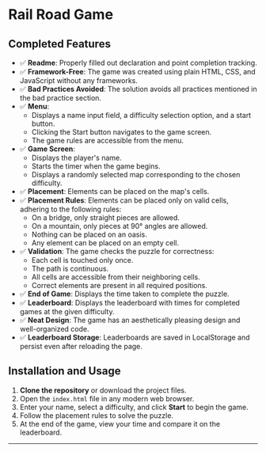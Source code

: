 # Rail Road Game
## Completed Features  
- ✅ **Readme**: Properly filled out declaration and point completion tracking.  
- ✅ **Framework-Free**: The game was created using plain HTML, CSS, and JavaScript without any frameworks.  
- ✅ **Bad Practices Avoided**: The solution avoids all practices mentioned in the bad practice section.  
- ✅ **Menu**:  
  - Displays a name input field, a difficulty selection option, and a start button.  
  - Clicking the Start button navigates to the game screen.  
  - The game rules are accessible from the menu.  
- ✅ **Game Screen**:  
  - Displays the player's name.  
  - Starts the timer when the game begins.  
  - Displays a randomly selected map corresponding to the chosen difficulty.  
- ✅ **Placement**: Elements can be placed on the map's cells.  
- ✅ **Placement Rules**: Elements can be placed only on valid cells, adhering to the following rules:  
  - On a bridge, only straight pieces are allowed.  
  - On a mountain, only pieces at 90° angles are allowed.  
  - Nothing can be placed on an oasis.  
  - Any element can be placed on an empty cell.  
- ✅ **Validation**: The game checks the puzzle for correctness:  
  - Each cell is touched only once.  
  - The path is continuous.  
  - All cells are accessible from their neighboring cells.  
  - Correct elements are present in all required positions.  
- ✅ **End of Game**: Displays the time taken to complete the puzzle.  
- ✅ **Leaderboard**: Displays the leaderboard with times for completed games at the given difficulty.  
- ✅ **Neat Design**: The game has an aesthetically pleasing design and well-organized code.  
- ✅ **Leaderboard Storage**: Leaderboards are saved in LocalStorage and persist even after reloading the page.  


## Installation and Usage  

1. **Clone the repository** or download the project files.  
2. Open the `index.html` file in any modern web browser.  
3. Enter your name, select a difficulty, and click **Start** to begin the game.  
4. Follow the placement rules to solve the puzzle.  
5. At the end of the game, view your time and compare it on the leaderboard.  

---

